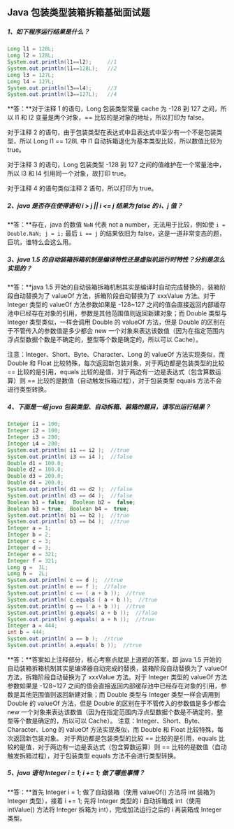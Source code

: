 ## Java 包装类型装箱拆箱基础面试题

##### 1、如下程序运行结果是什么？

```java
Long l1 = 128L;
Long l2 = 128L;
System.out.println(l1==l2);		//1
System.out.println(l1==128L);	//2
Long l3 = 127L;
Long l4 = 127L;
System.out.println(l3==l4);		//3
System.out.println(l3==127L);	//4
```

**答：**对于注释 1 的语句，Long 包装类型常量 cache 为 -128 到 127 之间，所以 l1 和 l2 变量是两个对象，== 比较的是对象的地址，所以打印为 false。

对于注释 2 的语句，由于包装类型在表达式中且表达式中至少有一个不是包装类型，所以 Long l1 == 128L 中 l1 自动拆箱退化为基本类型比较，所以数值比较为 true。

对于注释 3 的语句，Long 包装类型 -128 到 127 之间的值维护在一个常量池中，所以 l3 和 l4 引用同一个对象，故打印 true。

对于注释 4 的语句类似注释 2 语句，所以打印为 true。



##### 2、java 是否存在使得语句 i > j || i <= j 结果为 false 的 i、j 值？

**答：**存在，java 的数值 `NaN` 代表 not a number，无法用于比较，例如使 `i =  Double.NaN; j = i;` 最后 `i == j` 的结果依旧为 false，这是一道非常变态的题，巨坑，谁特么会这么用。



##### 3、java 1.5 的自动装箱拆箱机制是编译特性还是虚拟机运行时特性？分别是怎么实现的？

**答：**java 1.5 开始的自动装箱拆箱机制其实是编译时自动完成替换的，装箱阶段自动替换为了 valueOf 方法，拆箱阶段自动替换为了 xxxValue 方法。对于 Integer 类型的 valueOf 方法参数如果是 -128~127 之间的值会直接返回内部缓存池中已经存在对象的引用，参数是其他范围值则返回新建对象；而 Double 类型与 Integer 类型类似，一样会调用 Double 的 valueOf 方法，但是 Double 的区别在于不管传入的参数值是多少都会 new 一个对象来表达该数值（因为在指定范围内浮点型数据个数是不确定的，整型等个数是确定的，所以可以 Cache）。

注意：Integer、Short、Byte、Character、Long 的 valueOf 方法实现类似，而 Double 和 Float 比较特殊，每次返回新包装对象，对于两边都是包装类型的比较 == 比较的是引用，equals 比较的是值，对于两边有一边是表达式（包含算数运算）则 == 比较的是数值（自动触发拆箱过程），对于包装类型 equals 方法不会进行类型转换。

##### 4、下面是一组 java 包装类型、自动拆箱、装箱的题目，请写出运行结果？

```java
Integer i1 = 100;
Integer i2 = 100;
Integer i3 = 200;
Integer i4 = 200;
System.out.println( i1 == i2 );  //true
System.out.println( i3 == i4 );  //false
Double d1 = 100.0;
Double d2 = 100.0;
Double d3 = 200.0;
Double d4 = 200.0;
System.out.println( d1 == d2 );  //false
System.out.println( d3 == d4 );  //false
Boolean b1 = false;  Boolean b2 =  false;
Boolean b3 = true;  Boolean b4 =  true;
System.out.println( b1 == b2 );  //true
System.out.println( b3 == b4 );  //true
Integer a = 1;
Integer b = 2;
Integer c = 3;
Integer d = 3;
Integer e = 321;
Integer f = 321;
Long g =  3L;
Long h =  2L;
System.out.println( c == d );  //true
System.out.println( e == f );  //false
System.out.println( c == ( a + b ));  //true
System.out.println( c.equals ( a + b ));  //true
System.out.println( g == ( a + b ));  //true
System.out.println( g.equals( a + b ));  //false
System.out.println( g.equals( a + h ));  //true
Integer a = 444;  
int b = 444;
System.out.println( a == b );  //true
System.out.println( a.equals( b ));  //true
```

**答：**答案如上注释部分，核心考察点就是上道题的答案，即 java 1.5 开始的自动装箱拆箱机制其实是编译器自动完成的替换，装箱阶段自动替换为了 valueOf 方法，拆箱阶段自动替换为了 xxxValue 方法。对于 Integer 类型的 valueOf 方法参数如果是 -128~127 之间的值会直接返回内部缓存池中已经存在对象的引用，参数是其他范围值则返回新建对象；而 Double 类型与 Integer 类型一样会调用到 Double 的 valueOf 方法，但是 Double 的区别在于不管传入的参数值是多少都会 new 一个对象来表达该数值（因为在指定范围内浮点型数据个数是不确定的，整型等个数是确定的，所以可以 Cache）。 注意：Integer、Short、Byte、Character、Long 的 valueOf 方法实现类似，而 Double 和 Float 比较特殊，每次返回新包装对象。 对于两边都是包装类型的比较 == 比较的是引用，equals 比较的是值，对于两边有一边是表达式（包含算数运算）则 == 比较的是数值（自动触发拆箱过程），对于包装类型 equals 方法不会进行类型转换。 



##### 5、java 语句 Integer i = 1; i += 1; 做了哪些事情？

**答：**首先 Integer i = 1; 做了自动装箱（使用 valueOf() 方法将 int 装箱为 Integer 类型），接着 i += 1; 先将 Integer 类型的 i 自动拆箱成 int（使用 intValue() 方法将 Integer 拆箱为 int），完成加法运行之后的 i 再装箱成 Integer 类型。



